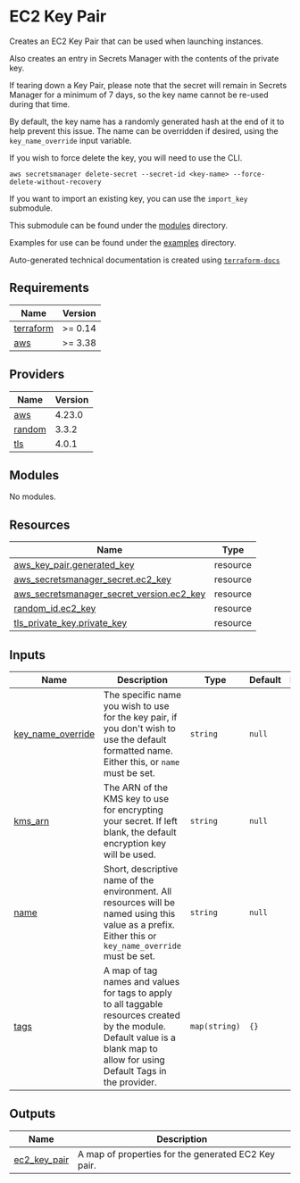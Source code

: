 # EC2 Key Pair

Creates an EC2 Key Pair that can be used when launching instances.

Also creates an entry in Secrets Manager with the contents of the private key.

If tearing down a Key Pair, please note that the secret will remain in Secrets Manager for a minimum of 7 days, so the key name cannot be re-used during that time.

By default, the key name has a randomly generated hash at the end of it to help prevent this issue. The name can be overridden if desired, using the `key_name_override` input variable.

If you wish to force delete the key, you will need to use the CLI.

`aws secretsmanager delete-secret --secret-id <key-name> --force-delete-without-recovery`

If you want to import an existing key, you can use the `import_key` submodule.

This submodule can be found under the [modules](https://github.com/so1omon563/terraform-aws-ec2-key-pair/tree/main/modules) directory.

Examples for use can be found under the [examples](https://github.com/so1omon563/terraform-aws-ec2-key-pair/tree/main/examples) directory.

<!-- BEGINNING OF PRE-COMMIT-TERRAFORM DOCS HOOK -->
Auto-generated technical documentation is created using [`terraform-docs`](https://terraform-docs.io/)

## Requirements

| Name | Version |
|------|---------|
| <a name="requirement_terraform"></a> [terraform](#requirement\_terraform) | >= 0.14 |
| <a name="requirement_aws"></a> [aws](#requirement\_aws) | >= 3.38 |

## Providers

| Name | Version |
|------|---------|
| <a name="provider_aws"></a> [aws](#provider\_aws) | 4.23.0 |
| <a name="provider_random"></a> [random](#provider\_random) | 3.3.2 |
| <a name="provider_tls"></a> [tls](#provider\_tls) | 4.0.1 |

## Modules

No modules.

## Resources

| Name | Type |
|------|------|
| [aws_key_pair.generated_key](https://registry.terraform.io/providers/hashicorp/aws/latest/docs/resources/key_pair) | resource |
| [aws_secretsmanager_secret.ec2_key](https://registry.terraform.io/providers/hashicorp/aws/latest/docs/resources/secretsmanager_secret) | resource |
| [aws_secretsmanager_secret_version.ec2_key](https://registry.terraform.io/providers/hashicorp/aws/latest/docs/resources/secretsmanager_secret_version) | resource |
| [random_id.ec2_key](https://registry.terraform.io/providers/hashicorp/random/latest/docs/resources/id) | resource |
| [tls_private_key.private_key](https://registry.terraform.io/providers/hashicorp/tls/latest/docs/resources/private_key) | resource |

## Inputs

| Name | Description | Type | Default | Required |
|------|-------------|------|---------|:--------:|
| <a name="input_key_name_override"></a> [key\_name\_override](#input\_key\_name\_override) | The specific name you wish to use for the key pair, if you don't wish to use the default formatted name. Either this, or `name` must be set. | `string` | `null` | no |
| <a name="input_kms_arn"></a> [kms\_arn](#input\_kms\_arn) | The ARN of the KMS key to use for encrypting your secret. If left blank, the default encryption key will be used. | `string` | `null` | no |
| <a name="input_name"></a> [name](#input\_name) | Short, descriptive name of the environment. All resources will be named using this value as a prefix. Either this or `key_name_override` must be set. | `string` | `null` | no |
| <a name="input_tags"></a> [tags](#input\_tags) | A map of tag names and values for tags to apply to all taggable resources created by the module. Default value is a blank map to allow for using Default Tags in the provider. | `map(string)` | `{}` | no |

## Outputs

| Name | Description |
|------|-------------|
| <a name="output_ec2_key_pair"></a> [ec2\_key\_pair](#output\_ec2\_key\_pair) | A map of properties for the generated EC2 Key pair. |
<!-- END OF PRE-COMMIT-TERRAFORM DOCS HOOK -->
